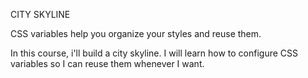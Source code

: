 CITY SKYLINE

CSS variables help you organize your styles and reuse them.

In this course, i'll build a city skyline. I will learn how to configure CSS variables so I can reuse them whenever I want.
